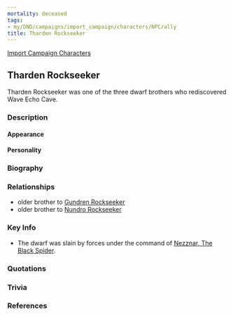 ```yaml
---
mortality: deceased
tags:
- my/DND/campaigns/import_campaign/characters/NPC/ally
title: Tharden Rockseeker
---
```


[Import Campaign Characters](/dnd/characters/)

## Tharden Rockseeker

Tharden Rockseeker was one of the three dwarf brothers who rediscovered Wave Echo Cave.

### Description

#### Appearance

#### Personality

### Biography

### Relationships

- older brother to [Gundren Rockseeker](/dnd/characters/npcs/gundren-rockseeker/)
- older brother to [Nundro Rockseeker](/dnd/characters/npcs/nundro-rockseeker/)

### Key Info

- The dwarf was slain by forces under the command of [Nezznar, The Black Spider](/dnd/characters/npcs/nezznar-the-black-spider/).

### Quotations

### Trivia

### References

